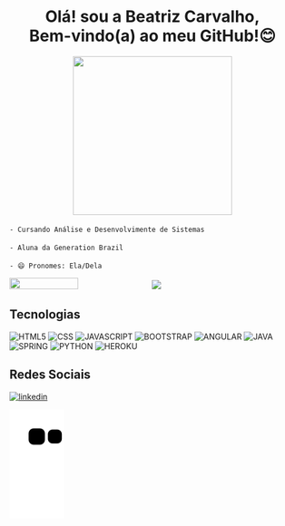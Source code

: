 <div align="center">
    <h1>Olá! sou a Beatriz Carvalho, <br> Bem-vindo(a) ao meu GitHub!😊</h1>
    <img height="280" width= "280" src= "https://user-images.githubusercontent.com/75185802/149973447-7ad7faa9-c890-41ec-9d09-081106b62aa2.gif"/>
</div>

<div align="left">
  <p>
      
    - Cursando Análise e Desenvolvimente de Sistemas
      
    - Aluna da Generation Brazil

    - 😄 Pronomes: Ela/Dela
      
   </p>
</div>
<div align="left">
    <img height="49%" width="49%" src= "https://github-readme-stats.vercel.app/api?username=Biah98&show_icons=true&theme=panda"/>
    <img heigth="50%" width="50%" src= "https://github-readme-stats.vercel.app/api/top-langs/?username=Biah98&layout=compact&langs_count=7&theme=panda"/>
</div>

## Tecnologias

![HTML5](https://img.shields.io/badge/HTML5-E34F26?style=for-the-badge&logo=html5&logoColor=white)
![CSS](https://img.shields.io/badge/CSS3-1572B6?style=for-the-badge&logo=css3&logoColor=white)
![JAVASCRIPT](https://img.shields.io/badge/JavaScript-F7DF1E?style=for-the-badge&logo=javascript&logoColor=black)
![BOOTSTRAP](https://img.shields.io/badge/Bootstrap-563D7C?style=for-the-badge&logo=bootstrap&logoColor=white)
![ANGULAR](https://img.shields.io/badge/Angular-DD0031?style=for-the-badge&logo=angular&logoColor=white)
![JAVA](https://img.shields.io/badge/Java-ED8B00?style=for-the-badge&logo=java&logoColor=white)
![SPRING](https://img.shields.io/badge/Spring-6DB33F?style=for-the-badge&logo=spring&logoColor=white)
![PYTHON](https://img.shields.io/badge/Python-14354C?style=for-the-badge&logo=python&logoColor=white)
![HEROKU](https://img.shields.io/badge/MySQL-00000F?style=for-the-badge&logo=mysql&logoColor=white)

## Redes Sociais

[![linkedin](https://img.shields.io/badge/LinkedIn-0077B5?style=for-the-badge&logo=linkedin&logoColor=white)](https://www.linkedin.com/in/beatriz-scarvalho98/)

![Snake animation](https://github.com/Biah98/Biah98/blob/output/github-contribution-grid-snake.svg)
